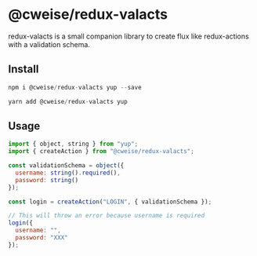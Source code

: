 # @cweise/redux-valacts

redux-valacts is a small companion library to create flux like redux-actions with a validation schema.

## Install

```javascript
npm i @cweise/redux-valacts yup --save
```

```javascript
yarn add @cweise/redux-valacts yup
```

## Usage

```javascript
import { object, string } from "yup";
import { createAction } from "@cweise/redux-valacts";

const validationSchema = object({
  username: string().required(),
  password: string()
});

const login = createAction("LOGIN", { validationSchema });

// This will throw an error because username is required
login({
  username: "",
  password: "XXX"
});
```
